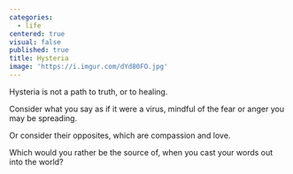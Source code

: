 ```yaml
---
categories:
  - life
centered: true
visual: false
published: true
title: Hysteria
image: 'https://i.imgur.com/dYd80FO.jpg'
---
```

Hysteria
is not a path to truth,
or to healing.

Consider what you say
as if it were a virus,
mindful of the fear or anger
you may be spreading.

Or consider their opposites,
which are compassion
and love.

Which would you rather
be the source of,
when you cast your words
out into the world?
